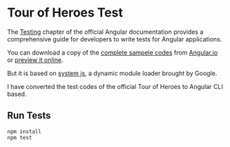 # Tour of Heroes Test

The [Testing](https://angular.io/guide/testing) chapter of the official Angular documentation provides a comprehensive guide for developers to write tests for Angular applications.

You can download a copy of the [complete sampele codes](https://angular.io/generated/zips/testing/app-specs.testing.zip) from [Angular.io](https://www.angular.io) or [preview it online](https://angular.io/generated/live-examples/testing/app-specs.eplnkr.html).

But it is based on [system js](https://github.com/google/systemjs), a dynamic module loader brought by Google.

I have converted the test codes of the official Tour of Heroes to Angular CLI based.

## Run Tests

```
npm install
npm test
```
